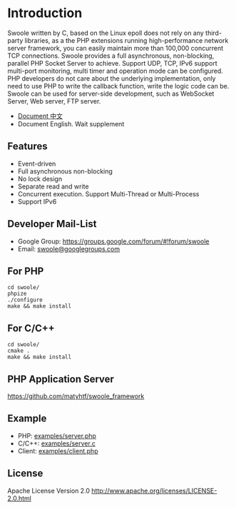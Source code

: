 Introduction
==========

Swoole written by C, based on the Linux epoll does not rely on any third-party libraries, as a the PHP extensions running high-performance network server framework, you can easily maintain more than 100,000 concurrent TCP connections. Swoole provides a full asynchronous, non-blocking, parallel PHP Socket Server to achieve. Support UDP, TCP, IPv6 support multi-port monitoring, multi timer and operation mode can be configured.
PHP developers do not care about the underlying implementation, only need to use PHP to write the callback function, write the logic code can be. Swoole can be used for server-side development, such as WebSocket Server, Web server, FTP server.

* [Document 中文](http://www4swoole.sinaapp.com/wiki.php) 
* Document English. Wait supplement

Features
-----

* Event-driven
* Full asynchronous non-blocking
* No lock design
* Separate read and write
* Concurrent execution. Support Multi-Thread or Multi-Process
* Support IPv6

Developer Mail-List
-----
* Google Group: <https://groups.google.com/forum/#!forum/swoole>  
* Email: <swoole@googlegroups.com>


For PHP
-----
```shell
cd swoole/
phpize
./configure
make && make install
```

For C/C++
-----
```shell
cd swoole/
cmake .
make && make install
```

PHP Application Server
-----
https://github.com/matyhtf/swoole_framework

Example
-----
* PHP: [examples/server.php](examples/server.php)
* C/C++: [examples/server.c](examples/server.c)
* Client: [examples/client.php](examples/client.php)

License
-----
Apache License Version 2.0 <http://www.apache.org/licenses/LICENSE-2.0.html>



